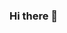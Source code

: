 ### Hi there 👋

<!--
**Franzci/Franzci** is a ✨ _special_ ✨ repository because its `README.md` (this file) appears on your GitHub profile.

Here are some ideas to get you started:

- 🔭 I’m currently working on cool things
- 🌱 I’m currently learning python

<--
